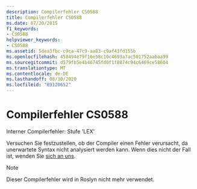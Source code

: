```yaml
---
description: Compilerfehler CS0588
title: Compilerfehler CS0588
ms.date: 07/20/2015
f1_keywords:
- CS0588
helpviewer_keywords:
- CS0588
ms.assetid: 5dea3fbc-c9ca-47c9-aa83-c9af43fd155b
ms.openlocfilehash: 458494e79f16e58c10c4693a7ac501752aabaa99
ms.sourcegitcommit: d579fb5e4b46745fd0f1f8874c94c6469ce58604
ms.translationtype: MT
ms.contentlocale: de-DE
ms.lasthandoff: 08/30/2020
ms.locfileid: "89120652"
---
```

# <a name="compiler-error-cs0588"></a>Compilerfehler CS0588

Interner Compilerfehler: Stufe 'LEX'

 Versuchen Sie festzustellen, ob der Compiler einen Fehler verursacht, da unerwartete Syntax nicht analysiert werden kann. Wenn dies nicht der Fall ist, wenden Sie [sich an uns](/visualstudio/ide/feedback-options).

> [!NOTE]
> Dieser Compilerfehler wird in Roslyn nicht mehr verwendet.
